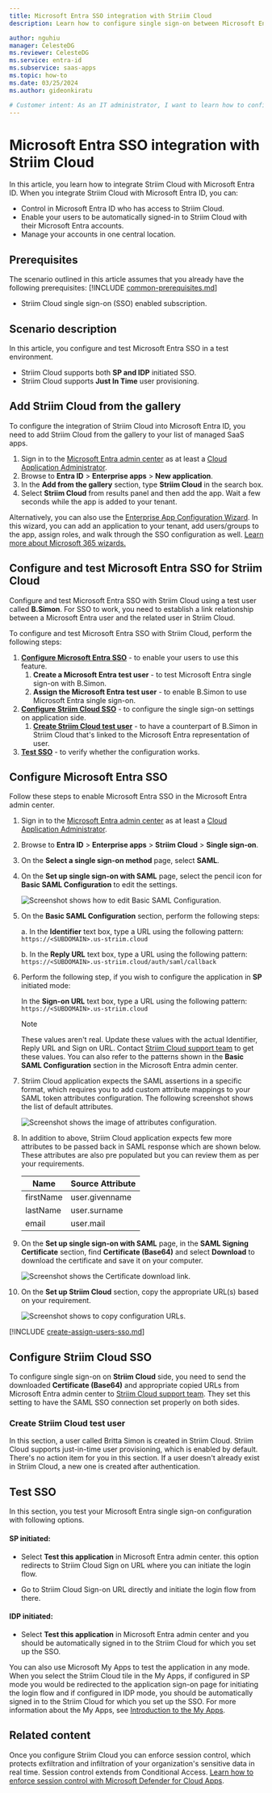 ```yaml
---
title: Microsoft Entra SSO integration with Striim Cloud
description: Learn how to configure single sign-on between Microsoft Entra ID and Striim Cloud.

author: nguhiu
manager: CelesteDG
ms.reviewer: CelesteDG
ms.service: entra-id
ms.subservice: saas-apps
ms.topic: how-to
ms.date: 03/25/2024
ms.author: gideonkiratu

# Customer intent: As an IT administrator, I want to learn how to configure single sign-on between Microsoft Entra ID and Striim Cloud so that I can control who has access to Striim Cloud, enable automatic sign-in with Microsoft Entra accounts, and manage my accounts in one central location.
---
```


# Microsoft Entra SSO integration with Striim Cloud

In this article,  you learn how to integrate Striim Cloud with Microsoft Entra ID. When you integrate Striim Cloud with Microsoft Entra ID, you can:

* Control in Microsoft Entra ID who has access to Striim Cloud.
* Enable your users to be automatically signed-in to Striim Cloud with their Microsoft Entra accounts.
* Manage your accounts in one central location.

## Prerequisites
The scenario outlined in this article assumes that you already have the following prerequisites:
[!INCLUDE [common-prerequisites.md](~/identity/saas-apps/includes/common-prerequisites.md)]
* Striim Cloud single sign-on (SSO) enabled subscription.

## Scenario description

In this article,  you configure and test Microsoft Entra SSO in a test environment.

* Striim Cloud supports both **SP and IDP** initiated SSO.
* Striim Cloud supports **Just In Time** user provisioning.

## Add Striim Cloud from the gallery

To configure the integration of Striim Cloud into Microsoft Entra ID, you need to add Striim Cloud from the gallery to your list of managed SaaS apps.

1. Sign in to the [Microsoft Entra admin center](https://entra.microsoft.com) as at least a [Cloud Application Administrator](~/identity/role-based-access-control/permissions-reference.md#cloud-application-administrator).
1. Browse to **Entra ID** > **Enterprise apps** > **New application**.
1. In the **Add from the gallery** section, type **Striim Cloud** in the search box.
1. Select **Striim Cloud** from results panel and then add the app. Wait a few seconds while the app is added to your tenant.

Alternatively, you can also use the [Enterprise App Configuration Wizard](https://portal.office.com/AdminPortal/home?Q=Docs#/azureadappintegration). In this wizard, you can add an application to your tenant, add users/groups to the app, assign roles, and walk through the SSO configuration as well. [Learn more about Microsoft 365 wizards.](/microsoft-365/admin/misc/azure-ad-setup-guides)

## Configure and test Microsoft Entra SSO for Striim Cloud

Configure and test Microsoft Entra SSO with Striim Cloud using a test user called **B.Simon**. For SSO to work, you need to establish a link relationship between a Microsoft Entra user and the related user in Striim Cloud.

To configure and test Microsoft Entra SSO with Striim Cloud, perform the following steps:

1. **[Configure Microsoft Entra SSO](#configure-microsoft-entra-sso)** - to enable your users to use this feature.
    1. **Create a Microsoft Entra test user** - to test Microsoft Entra single sign-on with B.Simon.
    1. **Assign the Microsoft Entra test user** - to enable B.Simon to use Microsoft Entra single sign-on.
1. **[Configure Striim Cloud SSO](#configure-striim-cloud-sso)** - to configure the single sign-on settings on application side.
    1. **[Create Striim Cloud test user](#create-striim-cloud-test-user)** - to have a counterpart of B.Simon in Striim Cloud that's linked to the Microsoft Entra representation of user.
1. **[Test SSO](#test-sso)** - to verify whether the configuration works.

## Configure Microsoft Entra SSO

Follow these steps to enable Microsoft Entra SSO in the Microsoft Entra admin center.

1. Sign in to the [Microsoft Entra admin center](https://entra.microsoft.com) as at least a [Cloud Application Administrator](~/identity/role-based-access-control/permissions-reference.md#cloud-application-administrator).
1. Browse to **Entra ID** > **Enterprise apps** > **Striim Cloud** > **Single sign-on**.
1. On the **Select a single sign-on method** page, select **SAML**.
1. On the **Set up single sign-on with SAML** page, select the pencil icon for **Basic SAML Configuration** to edit the settings.

   ![Screenshot shows how to edit Basic SAML Configuration.](common/edit-urls.png "Basic Configuration")

1. On the **Basic SAML Configuration** section, perform the following steps:

    a. In the **Identifier** text box, type a URL using the following pattern:
    `https://<SUBDOMAIN>.us-striim.cloud`

    b. In the **Reply URL** text box, type a URL using the following pattern:
    `https://<SUBDOMAIN>.us-striim.cloud/auth/saml/callback`

1. Perform the following step, if you wish to configure the application in **SP** initiated mode:

    In the **Sign-on URL** text box, type a URL using the following pattern:
    `https://<SUBDOMAIN>.us-striim.cloud`

	> [!NOTE]
	> These values aren't real. Update these values with the actual Identifier, Reply URL and Sign on URL. Contact [Striim Cloud support team](mailto:cloud_support@striim.com) to get these values. You can also refer to the patterns shown in the **Basic SAML Configuration** section in the Microsoft Entra admin center.

1. Striim Cloud application expects the SAML assertions in a specific format, which requires you to add custom attribute mappings to your SAML token attributes configuration. The following screenshot shows the list of default attributes.

	![Screenshot shows the image of attributes configuration.](common/default-attributes.png "Image")

1. In addition to above, Striim Cloud application expects few more attributes to be passed back in SAML response which are shown below. These attributes are also pre populated but you can review them as per your requirements.
	
	| Name |  Source Attribute|
	| -----| ---------------- |
	| firstName | user.givenname |
	| lastName | user.surname |
	| email | user.mail |

1. On the **Set up single sign-on with SAML** page, in the **SAML Signing Certificate** section, find **Certificate (Base64)** and select **Download** to download the certificate and save it on your computer.

	![Screenshot shows the Certificate download link.](common/certificatebase64.png "Certificate")

1. On the **Set up Striim Cloud** section, copy the appropriate URL(s) based on your requirement.

	![Screenshot shows to copy configuration URLs.](common/copy-configuration-urls.png "Metadata")

<a name='create-a-microsoft-entra-id-test-user'></a>

[!INCLUDE [create-assign-users-sso.md](~/identity/saas-apps/includes/create-assign-users-sso.md)]

## Configure Striim Cloud SSO

To configure single sign-on on **Striim Cloud** side, you need to send the downloaded **Certificate (Base64)** and appropriate copied URLs from Microsoft Entra admin center to [Striim Cloud support team](mailto:cloud_support@striim.com). They set this setting to have the SAML SSO connection set properly on both sides.

### Create Striim Cloud test user

In this section, a user called Britta Simon is created in Striim Cloud. Striim Cloud supports just-in-time user provisioning, which is enabled by default. There's no action item for you in this section. If a user doesn't already exist in Striim Cloud, a new one is created after authentication.

## Test SSO 

In this section, you test your Microsoft Entra single sign-on configuration with following options.
 
#### SP initiated:
 
* Select **Test this application** in Microsoft Entra admin center. this option redirects to Striim Cloud  Sign on URL where you can initiate the login flow.  
 
* Go to Striim Cloud  Sign-on URL directly and initiate the login flow from there.
 
#### IDP initiated:
 
* Select **Test this application** in Microsoft Entra admin center and you should be automatically signed in to the Striim Cloud  for which you set up the SSO.
 
You can also use Microsoft My Apps to test the application in any mode. When you select the Striim Cloud  tile in the My Apps, if configured in SP mode you would be redirected to the application sign-on page for initiating the login flow and if configured in IDP mode, you should be automatically signed in to the Striim Cloud  for which you set up the SSO. For more information about the My Apps, see [Introduction to the My Apps](https://support.microsoft.com/account-billing/sign-in-and-start-apps-from-the-my-apps-portal-2f3b1bae-0e5a-4a86-a33e-876fbd2a4510).

## Related content

Once you configure Striim Cloud you can enforce session control, which protects exfiltration and infiltration of your organization's sensitive data in real time. Session control extends from Conditional Access. [Learn how to enforce session control with Microsoft Defender for Cloud Apps](/cloud-app-security/proxy-deployment-any-app).
